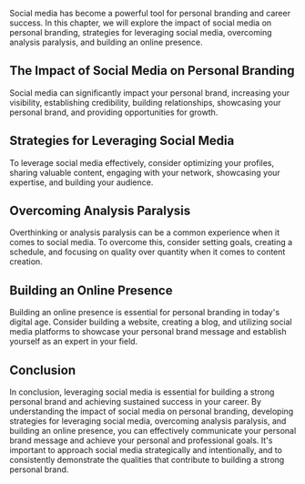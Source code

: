 
Social media has become a powerful tool for personal branding and career success. In this chapter, we will explore the impact of social media on personal branding, strategies for leveraging social media, overcoming analysis paralysis, and building an online presence.

The Impact of Social Media on Personal Branding
-----------------------------------------------

Social media can significantly impact your personal brand, increasing your visibility, establishing credibility, building relationships, showcasing your personal brand, and providing opportunities for growth.

Strategies for Leveraging Social Media
--------------------------------------

To leverage social media effectively, consider optimizing your profiles, sharing valuable content, engaging with your network, showcasing your expertise, and building your audience.

Overcoming Analysis Paralysis
-----------------------------

Overthinking or analysis paralysis can be a common experience when it comes to social media. To overcome this, consider setting goals, creating a schedule, and focusing on quality over quantity when it comes to content creation.

Building an Online Presence
---------------------------

Building an online presence is essential for personal branding in today's digital age. Consider building a website, creating a blog, and utilizing social media platforms to showcase your personal brand message and establish yourself as an expert in your field.

Conclusion
----------

In conclusion, leveraging social media is essential for building a strong personal brand and achieving sustained success in your career. By understanding the impact of social media on personal branding, developing strategies for leveraging social media, overcoming analysis paralysis, and building an online presence, you can effectively communicate your personal brand message and achieve your personal and professional goals. It's important to approach social media strategically and intentionally, and to consistently demonstrate the qualities that contribute to building a strong personal brand.
